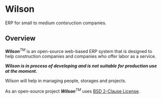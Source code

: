 # Wilson

ERP for small to medium contsruction companies.

## Overview

***Wilson***<sup>*TM*</sup> is an open-source web-based ERP system that is designed to help construction companies and companies who offer labor as a service.

***Wilson is in process of developing and is not suitable for production use at the moment.***

Wilson will help in managing people, storages and projects.

As an open-source project ***Wilson***<sup>*TM*</sup> uses [BSD 2-Clause License](http://opensource.org/licenses/BSD-2-Clause).

